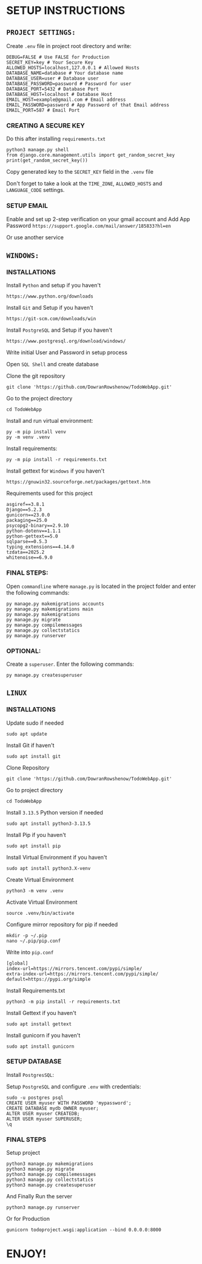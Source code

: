 # SETUP INSTRUCTIONS

## `PROJECT SETTINGS:`

Create `.env` file in project root directory and write:

    DEBUG=FALSE # Use FALSE for Production
    SECRET_KEY=key # Your Secure Key
    ALLOWED_HOSTS=localhost,127.0.0.1 # Allowed Hosts
    DATABASE_NAME=database # Your database name
    DATABASE_USER=user # Database user
    DATABASE_PASSWORD=password # Password for user
    DATABASE_PORT=5432 # Database Port
    DATABASE_HOST=localhost # Database Host
    EMAIL_HOST=example@gmail.com # Email address
    EMAIL_PASSWORD=password # App Password of that Email address
    EMAIL_PORT=587 # Email Port

### CREATING A SECURE KEY

Do this after installing `requirements.txt`

    python3 manage.py shell
    from django.core.management.utils import get_random_secret_key
    print(get_random_secret_key())

Copy generated key to the `SECRET_KEY` field in the `.venv` file

Don't forget to take a look at the `TIME_ZONE`, `ALLOWED_HOSTS` and `LANGUAGE_CODE` settings.

### SETUP EMAIL

Enable and set up 2-step verification on your gmail account and Add App Password 
`https://support.google.com/mail/answer/185833?hl=en`

Or use another service

## `WINDOWS:`

### INSTALLATIONS

Install `Python` and setup if you haven't

`https://www.python.org/downloads`

Install `Git` and Setup if you haven't

`https://git-scm.com/downloads/win`

Install `PostgreSQL` and Setup if you haven't

`https://www.postgresql.org/download/windows/`

Write initial User and Password in setup process

Open `SQL Shell` and create database

Clone the git repository
    
    git clone 'https://github.com/DowranRowshenow/TodoWebApp.git'

Go to the project directory

    cd TodoWebApp

Install and run virtual environment:
    
    py -m pip install venv
    py -m venv .venv

Install requirements:

    py -m pip install -r requirements.txt

Install gettext for `Windows` if you haven't

`https://gnuwin32.sourceforge.net/packages/gettext.htm`

Requirements used for this project

    asgiref==3.8.1
    Django==5.2.3
    gunicorn==23.0.0
    packaging==25.0
    psycopg2-binary==2.9.10
    python-dotenv==1.1.1
    python-gettext==5.0
    sqlparse==0.5.3
    typing_extensions==4.14.0
    tzdata==2025.2
    whitenoise==6.9.0

### FINAL STEPS:

Open `commandline` where `manage.py` is located in the project folder and enter the following commands:

    py manage.py makemigrations accounts
    py manage.py makemigrations main
    py manage.py makemigrations
    py manage.py migrate
    py manage.py compilemessages
    py manage.py collectstatics
    py manage.py runserver

### OPTIONAL:

Create a `superuser`. Enter the following commands:

    py manage.py createsuperuser


## `LINUX`

### INSTALLATIONS

Update sudo if needed
    
    sudo apt update

Install Git if haven't
    
    sudo apt install git

Clone Repository
    
    git clone 'https://github.com/DowranRowshenow/TodoWebApp.git'

Go to project directory
    
    cd TodoWebApp

Install `3.13.5` Python version if needed
    
    sudo apt install python3-3.13.5

Install Pip if you haven't
    
    sudo apt install pip

Install Virtual Environment if you haven't 
    
    sudo apt install python3.X-venv

Create Virtual Environment
    
    python3 -m venv .venv

Activate Virtual Environment
    
    source .venv/bin/activate

Configure mirror repository for pip if needed
    
    mkdir -p ~/.pip
    nano ~/.pip/pip.conf

Write into `pip.conf`
    
    [global]
    index-url=https://mirrors.tencent.com/pypi/simple/
    extra-index-url=https://mirrors.tencent.com/pypi/simple/
    default=https://pypi.org/simple

Install Requirements.txt
    
    python3 -m pip install -r requirements.txt

Install Gettext if you haven't
    
    sudo apt install gettext

Install gunicorn if you haven't
    
    sudo apt install gunicorn

### SETUP DATABASE

Install `PostgresSQL`:



Setup `PostgreSQL` and configure `.env` with credentials:

    sudo -u postgres psql
    CREATE USER myuser WITH PASSWORD 'mypassword';
    CREATE DATABASE mydb OWNER myuser;
    ALTER USER myuser CREATEDB;
    ALTER USER myuser SUPERUSER;
    \q

### FINAL STEPS

Setup project
    
    python3 manage.py makemigrations
    python3 manage.py migrate
    python3 manage.py compilemessages
    python3 manage.py collectstatics
    python3 manage.py createsuperuser

And Finally Run the server
    
    python3 manage.py runserver

Or for Production

    gunicorn todoproject.wsgi:application --bind 0.0.0.0:8000


# ENJOY!